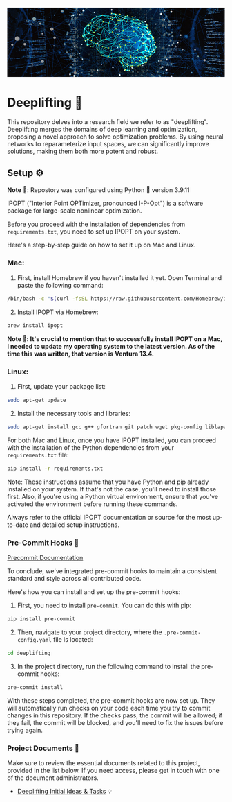 ![](https://github.com/sun-umn/Deeplifting/blob/main/deeplifting.png)

# Deeplifting 🧠
This repository delves into a research field we refer to as "deeplifting". Deeplifting merges the domains of deep learning and optimization, proposing a novel approach to solve optimization problems. By using neural networks to reparameterize input spaces, we can significantly improve solutions, making them both more potent and robust.

## Setup ⚙️
**Note** 📝: Repostory was configured using Python 🐍 version 3.9.11

IPOPT ("Interior Point OPTimizer, pronounced I-P-Opt") is a software package for large-scale nonlinear optimization.

Before you proceed with the installation of dependencies from `requirements.txt`, you need to set up IPOPT on your system.

Here's a step-by-step guide on how to set it up on Mac and Linux.

### Mac:

1. First, install Homebrew if you haven't installed it yet. Open Terminal and paste the following command:

```bash
/bin/bash -c "$(curl -fsSL https://raw.githubusercontent.com/Homebrew/install/HEAD/install.sh)"
```

2. Install IPOPT via Homebrew:

```bash
brew install ipopt
```

**Note 📝: It's crucial to mention that to successfully install IPOPT on a Mac, I needed to update my operating system to the latest version. As of the time this was written, that version is Ventura 13.4.**

### Linux:

1. First, update your package list:

```bash
sudo apt-get update
```

2. Install the necessary tools and libraries:

```bash
sudo apt-get install gcc g++ gfortran git patch wget pkg-config liblapack-dev libmetis-dev libmumps-seq-dev libblas-dev coinor-libipopt-dev
```

For both Mac and Linux, once you have IPOPT installed, you can proceed with the installation of the Python dependencies from your `requirements.txt` file:

```bash
pip install -r requirements.txt
```

Note: These instructions assume that you have Python and pip already installed on your system. If that's not the case, you'll need to install those first. Also, if you're using a Python virtual environment, ensure that you've activated the environment before running these commands.

Always refer to the official IPOPT documentation or source for the most up-to-date and detailed setup instructions.

### Pre-Commit Hooks 🤖
[Precommit Documentation](https://pre-commit.com)

To conclude, we've integrated pre-commit hooks to maintain a consistent standard and style across all contributed code.

Here's how you can install and set up the pre-commit hooks:

1. First, you need to install `pre-commit`. You can do this with pip:

```bash
pip install pre-commit
```

2. Then, navigate to your project directory, where the `.pre-commit-config.yaml` file is located:

```bash
cd deeplifting
```

3. In the project directory, run the following command to install the pre-commit hooks:

```bash
pre-commit install
```

With these steps completed, the pre-commit hooks are now set up. They will automatically run checks on your code each time you try to commit changes in this repository. If the checks pass, the commit will be allowed; if they fail, the commit will be blocked, and you'll need to fix the issues before trying again.

### Project Documents 📃

Make sure to review the essential documents related to this project, provided in the list below. If you need access, please get in touch with one of the document administrators.

-  [Deeplifting Initial Ideas & Tasks](https://docs.google.com/document/d/1SN8HvfS9WYqoirlbcRCgr1iush3Vrgw9o4GqonQ6qk8/edit) 💡



